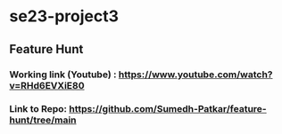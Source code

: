 # se23-project3

## Feature Hunt

### Working link (Youtube) : https://www.youtube.com/watch?v=RHd6EVXiE80

### Link to Repo: https://github.com/Sumedh-Patkar/feature-hunt/tree/main
